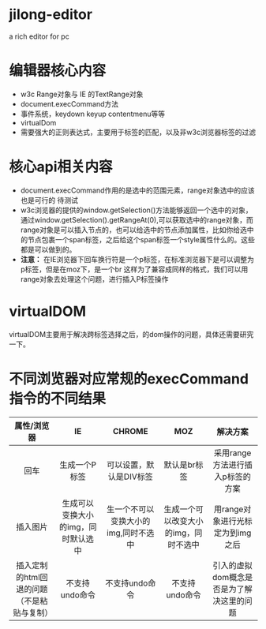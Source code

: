 # jilong-editor
a rich editor for pc
# 编辑器核心内容
* w3c Range对象与 IE 的TextRange对象
* document.execCommand方法
* 事件系统，keydown keyup contentmenu等等
* virtualDom
* 需要强大的正则表达式，主要用于标签的匹配，以及非w3c浏览器标签的过滤

# 核心api相关内容
* document.execCommand作用的是选中的范围元素，range对象选中的应该也是可行的 待测试
* w3c浏览器的提供的window.getSelection()方法能够返回一个选中的对象，
通过window.getSelection().getRangeAt(0),可以获取选中的range对象，而range对象是可以插入节点的，也可以给选中的节点添加属性，比如你给选中的节点包裹一个span标签，之后给这个span标签一个style属性什么的。这些都是可以做到的。
* **注意：** 在IE浏览器下回车换行符是一个p标签，在标准浏览器下是可以调整为p标签，但是在moz下，是一个br
这样为了兼容成同样的格式，我们可以用range对象去处理这个问题，进行插入P标签操作


# virtualDOM
virtualDOM主要用于解决跨标签选择之后，的dom操作的问题，具体还需要研究一下。

# 不同浏览器对应常规的execCommand指令的不同结果
|属性/浏览器 |IE |CHROME |MOZ |解决方案|
|:-------------:|:-------------:|:-----:|:-----:|:----:|
|回车 |生成一个P标签 | 可以设置，默认是DIV标签 | 默认是br标签|采用range方法进行插入p标签的方案|
|插入图片|生成可以变换大小的img，同时默认选中|生一个不可以变换大小的img,同时不选中|生成一个可以改变大小的img，同时不选中|用range对象进行光标定为到img之后|
|插入定制的html回退的问题（不是粘贴与复制）|不支持undo命令|不支持undo命令|不支持undo命令|引入的虚拟dom概念是否是为了解决这里的问题|
